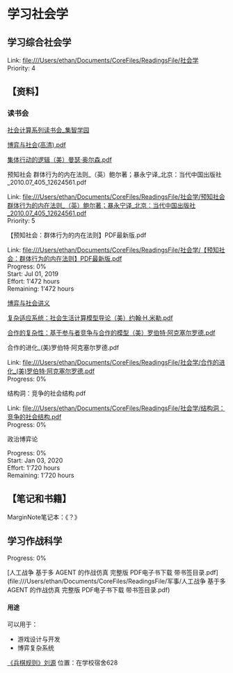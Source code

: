 # 学习社会学  


## 学习综合社会学
  
Link: [file:///Users/ethan/Documents/CoreFiles/ReadingsFile/社会学][12]  
Priority: 4  
  
## 【资料】  
  
### 读书会

[社会计算系列读书会_集智学园](file:///Users/ethan/Documents/CoreFiles/ReadingsFile/社会学/社会计算学/社会计算系列读书会_集智学园)
  
[博弈与社会(高清).pdf ](file:///Users/ethan/Documents/CoreFiles/ReadingsFile/社会学/博弈与社会(高清).pdf)

  
[集体行动的逻辑（美）曼瑟·奥尔森.pdf](file:///Users/ethan/Documents/CoreFiles/ReadingsFile/社会学/集体行动的逻辑（美）曼瑟·奥尔森.pdf) 
  

  
预知社会  群体行为的内在法则_（英）鲍尔著；暴永宁译_北京：当代中国出版社_2010.07_405_12624561.pdf  
  
Link: [file:///Users/ethan/Documents/CoreFiles/ReadingsFile/社会学/预知社会  群体行为的内在法则_（英）鲍尔著；暴永宁译_北京：当代中国出版社_2010.07_405_12624561.pdf][15]  
Priority: 5  
  
【预知社会：群体行为的内在法则】PDF最新版.pdf  
  
Link: [file:///Users/ethan/Documents/CoreFiles/ReadingsFile/社会学/【预知社会：群体行为的内在法则】PDF最新版.pdf][16]  
Progress: 0%  
Start: Jul 01, 2019  
Effort: 1'472 hours  
Remaining: 1'472 hours  
  
[博弈与社会讲义](file:///Users/ethan/Documents/CoreFiles/ReadingsFile/社会学/博弈与社会讲义)  
  
  
[复杂适应系统：社会生活计算模型导论（美）约翰·H.米勒.pdf](file:///Users/ethan/Documents/CoreFiles/ReadingsFile/社会学/复杂适应系统：社会生活计算模型导论（美）约翰·H.米勒.pdf)
  
[合作的复杂性：基于参与者竞争与合作的模型（美）罗伯特·阿克塞尔罗德.pdf](file:///Users/ethan/Documents/CoreFiles/ReadingsFile/社会学/合作的复杂性：基于参与者竞争与合作的模型（美）罗伯特·阿克塞尔罗德.pdf)  
  

  
合作的进化_(美)罗伯特·阿克塞尔罗德.pdf  
  
Link: [file:///Users/ethan/Documents/CoreFiles/ReadingsFile/社会学/合作的进化_(美)罗伯特·阿克塞尔罗德.pdf][20]  
Progress: 0%  
  
结构洞：竞争的社会结构.pdf  
  
Link: [file:///Users/ethan/Documents/CoreFiles/ReadingsFile/社会学/结构洞：竞争的社会结构.pdf][21]  
Progress: 0%  
  
政治博弈论  
  
Progress: 0%  
Start: Jan 03, 2020  
Effort: 1'720 hours  
Remaining: 1'720 hours  
  
## 【笔记和书籍】

MarginNote笔记本：《？》  






## 学习作战科学  

Progress: 0%  

[人工战争 基于多 AGENT 的作战仿真 完整版 PDF电子书下载 带书签目录.pdf](file:///Users/ethan/Documents/CoreFiles/ReadingsFile/军事/人工战争 基于多 AGENT 的作战仿真 完整版 PDF电子书下载 带书签目录.pdf)


#### 用途

可以用于：
- 游戏设计与开发
- 博弈复杂系统  

[《兵棋规则》刘源]() 位置：在学校宿舍628










  
[1]: ithoughts://open?path=/iCloud/MLMS/Projects%20Management.itmz&topic=98A3228A-B1B2-49DA-9F0B-F8D0424F7220  
[2]: marginnote3app://notebook/FD87F55E-DD6C-4E5C-A363-0B42A705C802  
[3]: marginnote3app://notebook/8C0B351C-C9DB-4610-915C-715CADD1902A  
[4]: marginnote3app://notebook/DC3E7273-1C25-4F2E-A87B-29C6625F0D41  
[5]: https://bbs.pinggu.org/thread-1491467-1-1.html  
[6]: https://mp.weixin.qq.com/s/Kii7RrJlsPftEA9eFzQ0VQ  
[7]: http://www.econmod.cn  
[8]: https://quantecon.org/projects/  
[9]: https://quantecon.org/quantecon-jl/  
[10]: marginnote3app://notebook/95BEDC6F-1A33-4EB0-A713-A5CD95E858EF  
[11]: marginnote3app://notebook/D84FDD7C-0E91-4EFE-8F85-AE22018A87DE  
[12]: file:///Users/ethan/Documents/CoreFiles/ReadingsFile/%E7%A4%BE%E4%BC%9A%E5%AD%A6  
[13]: file:///Users/ethan/Documents/CoreFiles/ReadingsFile/%E7%A4%BE%E4%BC%9A%E5%AD%A6/%E5%8D%9A%E5%BC%88%E4%B8%8E%E7%A4%BE%E4%BC%9A(%E9%AB%98%E6%B8%85).pdf  
[14]: file:///Users/ethan/Documents/CoreFiles/ReadingsFile/%E7%A4%BE%E4%BC%9A%E5%AD%A6/%E9%9B%86%E4%BD%93%E8%A1%8C%E5%8A%A8%E7%9A%84%E9%80%BB%E8%BE%91%EF%BC%88%E7%BE%8E%EF%BC%89%E6%9B%BC%E7%91%9F%C2%B7%E5%A5%A5%E5%B0%94%E6%A3%AE.pdf  
[15]: file:///Users/ethan/Documents/CoreFiles/ReadingsFile/%E7%A4%BE%E4%BC%9A%E5%AD%A6/%E9%A2%84%E7%9F%A5%E7%A4%BE%E4%BC%9A%20%20%E7%BE%A4%E4%BD%93%E8%A1%8C%E4%B8%BA%E7%9A%84%E5%86%85%E5%9C%A8%E6%B3%95%E5%88%99_%EF%BC%88%E8%8B%B1%EF%BC%89%E9%B2%8D%E5%B0%94%E8%91%97%EF%BC%9B%E6%9A%B4%E6%B0%B8%E5%AE%81%E8%AF%91_%E5%8C%97%E4%BA%AC%EF%BC%9A%E5%BD%93%E4%BB%A3%E4%B8%AD%E5%9B%BD%E5%87%BA%E7%89%88%E7%A4%BE_2010.07_405_12624561.pdf  
[16]: file:///Users/ethan/Documents/CoreFiles/ReadingsFile/%E7%A4%BE%E4%BC%9A%E5%AD%A6/%E3%80%90%E9%A2%84%E7%9F%A5%E7%A4%BE%E4%BC%9A%EF%BC%9A%E7%BE%A4%E4%BD%93%E8%A1%8C%E4%B8%BA%E7%9A%84%E5%86%85%E5%9C%A8%E6%B3%95%E5%88%99%E3%80%91PDF%E6%9C%80%E6%96%B0%E7%89%88.pdf  
[17]: file:///Users/ethan/Documents/CoreFiles/ReadingsFile/%E7%A4%BE%E4%BC%9A%E5%AD%A6/%E5%8D%9A%E5%BC%88%E4%B8%8E%E7%A4%BE%E4%BC%9A%E8%AE%B2%E4%B9%89  
[18]: file:///Users/ethan/Documents/CoreFiles/ReadingsFile/%E7%A4%BE%E4%BC%9A%E5%AD%A6/%E5%A4%8D%E6%9D%82%E9%80%82%E5%BA%94%E7%B3%BB%E7%BB%9F%EF%BC%9A%E7%A4%BE%E4%BC%9A%E7%94%9F%E6%B4%BB%E8%AE%A1%E7%AE%97%E6%A8%A1%E5%9E%8B%E5%AF%BC%E8%AE%BA%EF%BC%88%E7%BE%8E%EF%BC%89%E7%BA%A6%E7%BF%B0%C2%B7H.%E7%B1%B3%E5%8B%92.pdf  
[19]: file:///Users/ethan/Documents/CoreFiles/ReadingsFile/%E7%A4%BE%E4%BC%9A%E5%AD%A6/%E5%90%88%E4%BD%9C%E7%9A%84%E5%A4%8D%E6%9D%82%E6%80%A7%EF%BC%9A%E5%9F%BA%E4%BA%8E%E5%8F%82%E4%B8%8E%E8%80%85%E7%AB%9E%E4%BA%89%E4%B8%8E%E5%90%88%E4%BD%9C%E7%9A%84%E6%A8%A1%E5%9E%8B%EF%BC%88%E7%BE%8E%EF%BC%89%E7%BD%97%E4%BC%AF%E7%89%B9%C2%B7%E9%98%BF%E5%85%8B%E5%A1%9E%E5%B0%94%E7%BD%97%E5%BE%B7.pdf  
[20]: file:///Users/ethan/Documents/CoreFiles/ReadingsFile/%E7%A4%BE%E4%BC%9A%E5%AD%A6/%E5%90%88%E4%BD%9C%E7%9A%84%E8%BF%9B%E5%8C%96_(%E7%BE%8E)%E7%BD%97%E4%BC%AF%E7%89%B9%C2%B7%E9%98%BF%E5%85%8B%E5%A1%9E%E5%B0%94%E7%BD%97%E5%BE%B7.pdf  
[21]: file:///Users/ethan/Documents/CoreFiles/ReadingsFile/%E7%A4%BE%E4%BC%9A%E5%AD%A6/%E7%BB%93%E6%9E%84%E6%B4%9E%EF%BC%9A%E7%AB%9E%E4%BA%89%E7%9A%84%E7%A4%BE%E4%BC%9A%E7%BB%93%E6%9E%84.pdf  
[22]: marginnote3app://notebook/063544AB-EA69-40AE-8849-735D1D94E189  
